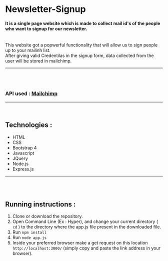 # Newsletter-Signup
#### It is a single page website which is made to collect mail id's of the people who want to signup for our newsletter.
<br />
This website got a popwerful functionality that will allow us to sign people up to your mailinh list.
<br />
After giving valid Credentilas in the signup form, data collected from the user will be stored in mailchimp.
<hr />
<br />
<br />

### API used : [Mailchimp](https://mailchimp.com/)
<hr />
<br />

## Technologies :
- HTML
- CSS
- Bootstrap 4
- Javascript
- JQuery
- Node.js
- Express.js
<hr />
<br />
<br />

## Running instructions :
1. Clone or download the repository.
2. Open Command Line (Ex : Hyper), and change your current directory ( ``` cd ``` ) to the directory where the app.js file present in the downloaded file.
3. Run ``` npm install  ```
4. Run ```node app.js ```
5. Inside your preferred browser make a get request on this location ```http://localhost:3000/``` (simply copy and  paste the link address in your browser).
